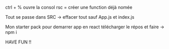 ctrl + % ouvre la consol
rsc = créer une function déjà nomée

Tout se passe dans SRC -> effacer tout sauf App.js et index.js


Mon starter pack pour demarrer app en react télécharger le répos et faire -> npm i

HAVE FUN !!